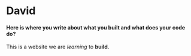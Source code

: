 # David

#### Here is where you write about what you built and what does your code do?
This is a website we are *learning* to **build**.
